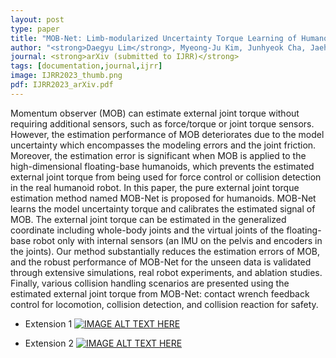 ```yaml
---
layout: post
type: paper
title: "MOB-Net: Limb-modularized Uncertainty Torque Learning of Humanoids for Sensorless External Torque Estimation"
author: "<strong>Daegyu Lim</strong>, Myeong-Ju Kim, Junhyeok Cha, Jaeheung Park"
journal: <strong>arXiv (submitted to IJRR)</strong>
tags: [documentation,journal,ijrr]
image: IJRR2023_thumb.png
pdf: IJRR2023_arXiv.pdf
---
```

Momentum observer (MOB) can estimate external joint torque without requiring additional sensors, such as force/torque or joint torque sensors. However, the estimation performance of MOB deteriorates due to the model uncertainty which encompasses the modeling errors and the joint friction. Moreover, the estimation error is significant when MOB is applied to the high-dimensional floating-base humanoids, which prevents the estimated external joint torque from being used for force control or collision detection in the real humanoid robot. In this paper, the pure external joint torque estimation method named MOB-Net is proposed for humanoids. MOB-Net learns the model uncertainty torque and calibrates the estimated signal of MOB. The external joint torque can be estimated in the generalized coordinate including whole-body joints and the virtual joints of the floating-base robot only with internal sensors (an IMU on the pelvis and encoders in the joints). Our method substantially reduces the estimation errors of MOB, and the robust performance of MOB-Net for the unseen data is validated through extensive simulations, real robot experiments, and ablation studies. Finally, various collision handling scenarios are presented using the estimated external joint torque from MOB-Net: contact wrench feedback control for locomotion, collision detection, and collision reaction for safety.

- Extension 1
[![IMAGE ALT TEXT HERE](http://img.youtube.com/vi/Z8Psm5RKFxk/0.jpg)](http://www.youtube.com/watch?v=Z8Psm5RKFxk)

- Extension 2
[![IMAGE ALT TEXT HERE](http://img.youtube.com/vi/ZpnMEjvGsaQ/0.jpg)](http://www.youtube.com/watch?v=ZpnMEjvGsaQ)
